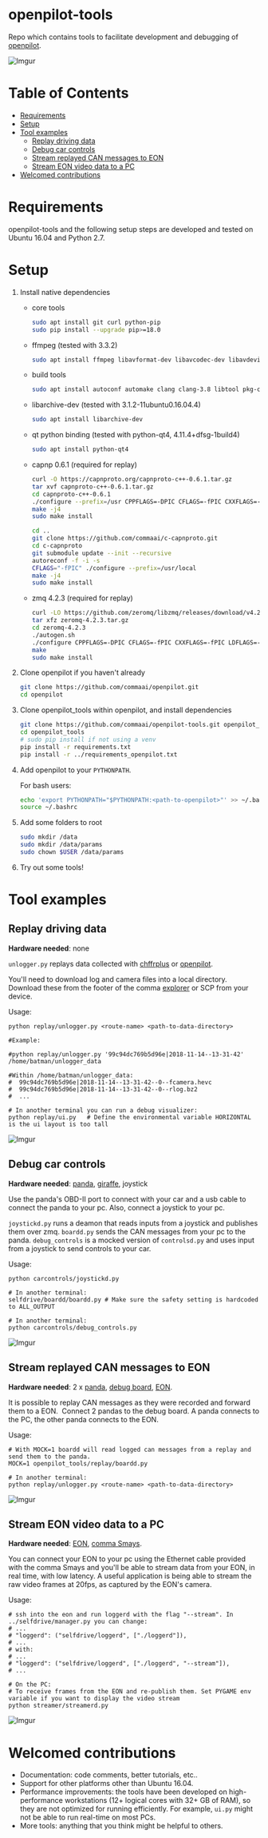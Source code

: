openpilot-tools
============

Repo which contains tools to facilitate development and debugging of [openpilot](openpilot.comma.ai).

![Imgur](https://i.imgur.com/IdfBgwK.jpg)


Table of Contents
============

<!--ts-->
 * [Requirements](#requirements)
 * [Setup](#setup)
 * [Tool examples](#tool-examples)
   * [Replay driving data](#replay-driving-data)
   * [Debug car controls](#debug-car-controls)
   * [Stream replayed CAN messages to EON](#stream-replayed-can-messages-to-eon)
   * [Stream EON video data to a PC](#stream-eon-video-data-to-a-pc)
 * [Welcomed contributions](#welcomed-contributions)
<!--te-->


Requirements
============

openpilot-tools and the following setup steps are developed and tested on Ubuntu 16.04 and Python 2.7.


Setup
============

1. Install native dependencies

    - core tools
        ```bash
        sudo apt install git curl python-pip
        sudo pip install --upgrade pip>=18.0
        ```

    - ffmpeg (tested with 3.3.2)
        ```bash
        sudo apt install ffmpeg libavformat-dev libavcodec-dev libavdevice-dev libavutil-dev libswscale-dev libavresample-dev libavfilter-dev
        ```

    - build tools
        ```bash
        sudo apt install autoconf automake clang clang-3.8 libtool pkg-config build-essential
        ```

    - libarchive-dev (tested with 3.1.2-11ubuntu0.16.04.4)
        ```bash
        sudo apt install libarchive-dev
        ```

    - qt python binding (tested with python-qt4, 4.11.4+dfsg-1build4)
        ```bash
        sudo apt install python-qt4
        ```

    - capnp 0.6.1 (required for replay)
        ```bash
        curl -O https://capnproto.org/capnproto-c++-0.6.1.tar.gz
        tar xvf capnproto-c++-0.6.1.tar.gz
        cd capnproto-c++-0.6.1
        ./configure --prefix=/usr CPPFLAGS=-DPIC CFLAGS=-fPIC CXXFLAGS=-fPIC LDFLAGS=-fPIC --disable-shared --enable-static
        make -j4
        sudo make install

        cd ..
        git clone https://github.com/commaai/c-capnproto.git
        cd c-capnproto
        git submodule update --init --recursive
        autoreconf -f -i -s
        CFLAGS="-fPIC" ./configure --prefix=/usr/local
        make -j4
        sudo make install
        ```

    - zmq 4.2.3 (required for replay)
        ```bash
        curl -LO https://github.com/zeromq/libzmq/releases/download/v4.2.3/zeromq-4.2.3.tar.gz
        tar xfz zeromq-4.2.3.tar.gz
        cd zeromq-4.2.3
        ./autogen.sh
        ./configure CPPFLAGS=-DPIC CFLAGS=-fPIC CXXFLAGS=-fPIC LDFLAGS=-fPIC --disable-shared --enable-static
        make
        sudo make install
        ```

2. Clone openpilot if you haven't already

    ```bash
    git clone https://github.com/commaai/openpilot.git
    cd openpilot
    ```

3. Clone openpilot_tools within openpilot, and install dependencies

    ```bash
    git clone https://github.com/commaai/openpilot-tools.git openpilot_tools
    cd openpilot_tools
    # sudo pip install if not using a venv
    pip install -r requirements.txt
    pip install -r ../requirements_openpilot.txt
    ```

4. Add openpilot to your `PYTHONPATH`.

    For bash users:
    ```bash
    echo 'export PYTHONPATH="$PYTHONPATH:<path-to-openpilot>"' >> ~/.bashrc
    source ~/.bashrc
    ```

5. Add some folders to root
    ```bash
    sudo mkdir /data
    sudo mkdir /data/params
    sudo chown $USER /data/params
    ```

6. Try out some tools!


Tool examples
============


Replay driving data
-------------

**Hardware needed**: none

`unlogger.py` replays data collected with [chffrplus](https://github.com/commaai/chffrplus) or [openpilot](https://github.com/commaai/openpilot).

You'll need to download log and camera files into a local directory. Download these from the footer of the comma [explorer](https://my.comma.ai) or SCP from your device.

Usage:

```
python replay/unlogger.py <route-name> <path-to-data-directory>

#Example:

#python replay/unlogger.py '99c94dc769b5d96e|2018-11-14--13-31-42' /home/batman/unlogger_data

#Within /home/batman/unlogger_data:
#  99c94dc769b5d96e|2018-11-14--13-31-42--0--fcamera.hevc
#  99c94dc769b5d96e|2018-11-14--13-31-42--0--rlog.bz2
#  ...

# In another terminal you can run a debug visualizer:
python replay/ui.py   # Define the environmental variable HORIZONTAL is the ui layout is too tall
```
![Imgur](https://i.imgur.com/Yppe0h2.png)


Debug car controls
-------------

**Hardware needed**: [panda](panda.comma.ai), [giraffe](https://comma.ai/shop/products/giraffe/), joystick

Use the panda's OBD-II port to connect with your car and a usb cable to connect the panda to your pc.
Also, connect a joystick to your pc.

`joystickd.py` runs a deamon that reads inputs from a joystick and publishes them over zmq.
`boardd.py` sends the CAN messages from your pc to the panda.
`debug_controls` is a mocked version of `controlsd.py` and uses input from a joystick to send controls to your car.

Usage:
```
python carcontrols/joystickd.py

# In another terminal:
selfdrive/boardd/boardd.py # Make sure the safety setting is hardcoded to ALL_OUTPUT

# In another terminal:
python carcontrols/debug_controls.py

```
![Imgur](steer.gif)


Stream replayed CAN messages to EON
-------------

**Hardware needed**: 2 x [panda](panda.comma.ai), [debug board](https://comma.ai/shop/products/panda-debug-board/), [EON](https://comma.ai/shop/products/eon-gold-dashcam-devkit/).

It is possible to replay CAN messages as they were recorded and forward them to a EON. 
Connect 2 pandas to the debug board. A panda connects to the PC, the other panda connects to the EON.

Usage:
```
# With MOCK=1 boardd will read logged can messages from a replay and send them to the panda.
MOCK=1 openpilot_tools/replay/boardd.py

# In another terminal:
python replay/unlogger.py <route-name> <path-to-data-directory>

```
![Imgur](https://i.imgur.com/AcurZk8.jpg)


Stream EON video data to a PC
-------------

**Hardware needed**: [EON](https://comma.ai/shop/products/eon-gold-dashcam-devkit/), [comma Smays](https://comma.ai/shop/products/comma-smays-adapter/).

You can connect your EON to your pc using the Ethernet cable provided with the comma Smays and you'll be able to stream data from your EON, in real time, with low latency. A useful application is being able to stream the raw video frames at 20fps, as captured by the EON's camera.

Usage:
```
# ssh into the eon and run loggerd with the flag "--stream". In ../selfdrive/manager.py you can change:
# ...
# "loggerd": ("selfdrive/loggerd", ["./loggerd"]),
# ...
# with:
# ...
# "loggerd": ("selfdrive/loggerd", ["./loggerd", "--stream"]),
# ...

# On the PC:
# To receive frames from the EON and re-publish them. Set PYGAME env variable if you want to display the video stream
python streamer/streamerd.py
```

![Imgur](stream.gif)


Welcomed contributions
=============

* Documentation: code comments, better tutorials, etc..
* Support for other platforms other than Ubuntu 16.04.
* Performance improvements: the tools have been developed on high-performance workstations (12+ logical cores with 32+ GB of RAM), so they are not optimized for running efficiently. For example, `ui.py` might not be able to run real-time on most PCs.
* More tools: anything that you think might be helpful to others.
